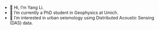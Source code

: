 - 👋 Hi, I’m Yang Li.
- 🌱 I’m currently a PhD student in Geophysics at Umich.
- 👀 I’m interested in urban seismology using Distributed Acoustic Sensing (DAS) data.





<!---
yangzoeli/yangzoeli is a ✨ special ✨ repository because its `README.md` (this file) appears on your GitHub profile.
You can click the Preview link to take a look at your changes.
--->
